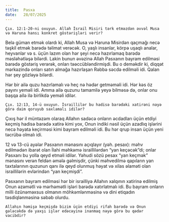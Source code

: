 ```yaml
---
title:  Pasxa
date:   28/07/2025
---
```


`Çıx. 12:1-20-ni oxuyun. Allah İsrail Misiri tərk etməzdən əvvəl Musa və Haruna hansı konkret göstərişləri verir?`

Belə güman etmək olardı ki, Allah Musa və Haruna Misirdən qaçmağı necə təşkil etmək barədə təlimat verəcək. O, yaşlı insanlar, körpə uşaqlı analar, heyvanlar və s. üçün lazım olan hər şeyi necə hazırlamaq barədə məsləhətləşə bilərdi. Lakin bunun əvəzinə Allah Pasxanın bayram edilməsi barədə göstəriş verərək, onları təəccübləndirmişdi. Bu o deməkdir ki, diqqət mərkəzində onları satın almağa hazırlaşan Rəbbə səcdə edilməli idi. Qalan hər şey gözləyə bilərdi.

Hər bir ailə quzu hazırlamalı və heç nə hədər getməməli idi. Hər kəs öz payını yeməli idi. Amma ailə quzunu tamamilə yeyə bilməsə də, onlar onu başqa ailə ilə birlikdə yeməli idilər.

`Çıx. 12:13, 14-ü oxuyun. İsraillilər bu hadisə barədəki xatirəni nəyə görə daim qoruyub saxlamalı idilər?`

Çıxış hər il müntəzəm olaraq Allahın sadəcə onların əcdadları üçün etdiyi keçmiş hadisə barədə xatirə kimi yox, Onun indiki nəsil üçün azadlıq işlərini necə həyata keçirməsi kimi bayram edilməli idi. Bu hər qrup insan üçün yeni təcrübə olmalı idi.

12 və 13-cü ayələr Pasxanın mənasını açıqlayır (yəh. pesax): məhv edilmədən ibarət olan İlahi məhkəmə israillilərdən “yan keçəcək”di; onlar Pasxanı bu yolla qeyd etməli idilər. Yəhudi sözü pesax “yan keçmək” mənasını verən feldən əmələ gəlmişdir, çünki məhvedilmə qapıların yan taxtalarının quzunun qanı ilə qeyd olunmuş həyat və xilas əlaməti olan israillilərin evlərindən “yan keçmişdi”.

Pasxanın bayram edilməsi hər bir israilliyə Allahın xalqının xatirinə edilmiş Onun əzəmətli və mərhəmətli işləri barədə xatırlatmalı idi. Bu bayram onların milli özünəməxsus olmanın möhkəmlənməsinə və dini etiqadın təsdiqlənməsinə səbəb olurdu.

`Allahın həmişə keçmişdə bizim üçün etdiyi rifah barədə və Onun gələcəkdə də yaxşı işlər edəcəyinə inanmaq nəyə görə bu qədər vacibdir?`